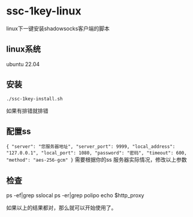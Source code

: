 # ssc-1key-linux
linux下一键安装shadowsocks客户端的脚本

## linux系统
ubuntu 22.04

## 安装
`./ssc-1key-install.sh`

如果有排错就排错

## 配置ss
`
{
  "server": "您服务器地址",
  "server_port": 9999,
  "local_address": "127.0.0.1",
  "local_port": 1080,
  "password": "密码",
  "timeout": 600,
  "method": "aes-256-gcm"
}
`
需要根据你的ss 服务器实际情况，修改以上参数

## 检查
ps -ef|grep sslocal
ps -er|grep polipo
echo $http_proxy

如果以上的结果都对，那么就可以开始使用了。
